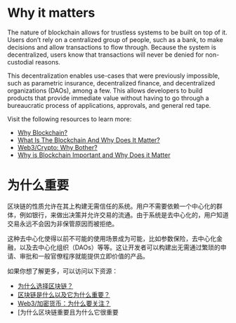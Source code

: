 # Why it matters

The nature of blockchain allows for trustless systems to be built on top of it. Users don’t rely on a centralized group of people, such as a bank, to make decisions and allow transactions to flow through. Because the system is decentralized, users know that transactions will never be denied for non-custodial reasons.

This decentralization enables use-cases that were previously impossible, such as parametric insurance, decentralized finance, and decentralized organizations (DAOs), among a few. This allows developers to build products that provide immediate value without having to go through a bureaucratic process of applications, approvals, and general red tape.

Visit the following resources to learn more:

- [Why Blockchain?](https://www.blockchain.education/blockchain101/blockchain)
- [What Is The Blockchain And Why Does It Matter?](https://www.forbes.com/sites/theyec/2020/05/18/what-is-the-blockchain-and-why-does-it-matter/)
- [Web3/Crypto: Why Bother?](https://continuations.com/post/671863718643105792/web3crypto-why-bother)
- [Why is Blockchain Important and Why Does it Matter](https://www.simplilearn.com/tutorials/blockchain-tutorial/why-is-blockchain-important)

# 为什么重要

区块链的性质允许在其上构建无需信任的系统。用户不需要依赖一个中心化的群体，例如银行，来做出决策并允许交易的流通。由于系统是去中心化的，用户知道交易永远不会因为非保管原因而被拒绝。

这种去中心化使得以前不可能的使用场景成为可能，比如参数保险，去中心化金融，以及去中心化组织（DAOs）等等。这让开发者可以构建出无需通过繁琐的申请、审批和一般官僚程序就能提供立即价值的产品。

如果你想了解更多，可以访问以下资源：

- [为什么选择区块链？](https://www.blockchain.education/blockchain101/blockchain)
- [区块链是什么以及它为什么重要？](https://www.forbes.com/sites/theyec/2020/05/18/what-is-the-blockchain-and-why-does-it-matter/)
- [Web3/加密货币：为什么要关注？](https://continuations.com/post/671863718643105792/web3crypto-why-bother)
- [为什么区块链重要且为什么它很重要
